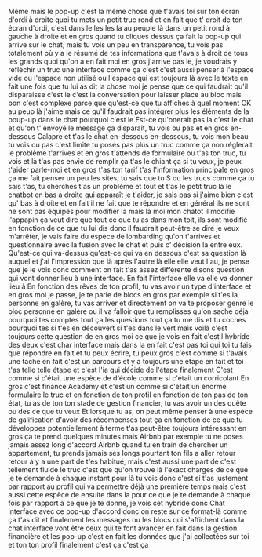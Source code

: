Même mais le pop-up c'est la même chose que t'avais toi sur ton écran d'ordi à droite quoi tu mets un petit truc rond et en fait que t' droit de ton écran d'ordi, c'est dans le les les la au peuple là dans un petit rond à gauche à droite et en gros quand tu cliques dessus ça fait la pop-up qui arrive sur le chat, mais tu vois un peu en transparence, tu vois pas totalement où y a le résumé de tes informations que t'avais à droit de tous les grands quoi qu'on a en fait moi en gros j'arrive pas le, je voudrais y réfléchir un truc une interface comme ça c'est c'est aussi penser à l'espace vide ou l'espace non utilisé ou l'espace qui est toujours là avec le texte en fait une fois que tu lui as dit la chose moi je pense que ce qui faudrait qu'il disparaisse c'est le c'est la conversation pour laisser place au bloc mais bon c'est complexe parce que qu'est-ce que tu affiches à quel moment OK au peup là j'aime mais ce qu'il faudrait pas intégrer plus les éléments de la poup-up dans le chat pourquoi c'est le Est-ce qu'onerait pas la c'est le chat et qu'on t' envoyé le message ça disparaît, tu vois ou pas et en gros en-dessous Calapre et t'as le chat en-dessous en-dessous, tu vois mon beau tu vois ou pas c'est limite tu poses pas plus un truc comme ça non réglerait le problème t'arrives et en gros t'attends de formulaire ou t'as ton truc, tu vois et là t'as pas envie de remplir ça t'as le chiant ça si tu veux, je peux t'aider parle-moi et en gros t'as ton tarif t'as l'information principale en gros ça me fait penser un peu les sites, tu sais que tu S ou les trucs comme ça tu sais t'as, tu cherches t'as un problème et tout et t'as le petit truc là le chatbot en bas à droite qui apparaît je t'aider, je sais pas si j'aime bien c'est qu' bas à droite et en fait il ne fait que te répondre et en général ils ne sont ne sont pas équipés pour modifier la mais là moi mon chatot il modifie l'appapin ça veut dire que tout ce que tu as dans mon toit, ils sont modifié en fonction de ce que tu lui dis donc il faudrait peut-être se dire je veux m'arrêter, je vais faire du espèce de lombarding qu'on t'arrives et questionnaire avec la fusion avec le chat et puis c' décision là entre eux. Qu'est-ce qui va-dessus qu'est-ce qui va en dessous c'est sa question là auquel et j'ai l'impression que là après l'autre là elle elle veut l'au, je pense que je le vois donc comment on fait t'as assez différente disons question qui vont donner lieu à une interface. En fait l'interface elle va elle va donner lieu à En fonction des rêves de ton profil, tu vas avoir un type d'interface et en gros moi je passe, je te parle de blocs en gros par exemple si t'es la personne en galère, tu vas arriver et directement on va te proposer genre le bloc personne en galère ou il va falloir que tu remplisses qu'on sache déjà pourquoi tes comptes tout ça les questions tout ça tu me dis et tu coches pourquoi tes si t'es en découvert si t'es dans le vert mais voilà c'est toujours cette question de en gros moi ce que je vois en fait c'est l'hybride des deux c'est char interface mais dans la en fait c'est pas toi qui toi tu fais que répondre en fait et tu peux écrire, tu peux gros c'est comme si t'avais une tache en fait c'est un parcours et y a toujours une étape en fait et toi t'as telle telle étape et c'est l'ia qui décide de l'étape finalement C'est comme si c'était une espèce de d'école comme si c'était un corricolant En gros c'est finance Academy et c'est un comme si c'était un énorme formulaire le truc et en fonction de ton profil en fonction de ton pas de ton état, tu as de ton ton stade de gestion financier, tu vas avoir un des quête ou des ce que tu veux Et lorsque tu as, on peut même penser à une espèce de galification d'avoir des récompenses tout ça en fonction de ce que tu développes potentiellement à terme t'as peut-être toujours intéressant en gros ça te prend quelques minutes mais Airbnb par exemple tu ne poses jamais assez long d'accord Airbnb quand tu en train de chercher un appartement, tu prends jamais ses longs pourtant ton fils a aller retour retour à y a une part de t'es habitué, mais c'est aussi une part de c'est tellement fluide le truc c'est que qu'on trouve là l'exact charges de ce que je te demande à chaque instant pour là tu vois donc c'est si t'as justement par rapport au profil qui va permettre déjà une première temps mais c'est aussi cette espèce de ensuite dans la pour ce que je te demande à chaque fois par rapport à ce que je te donne, je vois cet hybride donc Chat interface avec ce pop-up d'accord donc on reste sur ce format-là comme ça t'as dit et finalement les messages ou les blocs qui s'affichent dans la chat interface vont être ceux qui te font avancer en fait dans la gestion financière et les pop-up c'est en fait les données que j'ai collectées sur toi et ton ton profil finalement c'est ça c'est ça